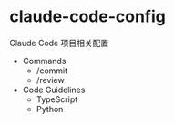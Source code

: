 # claude-code-config

Claude Code 项目相关配置

- Commands
  - /commit
  - /review
- Code Guidelines
  - TypeScript
  - Python
